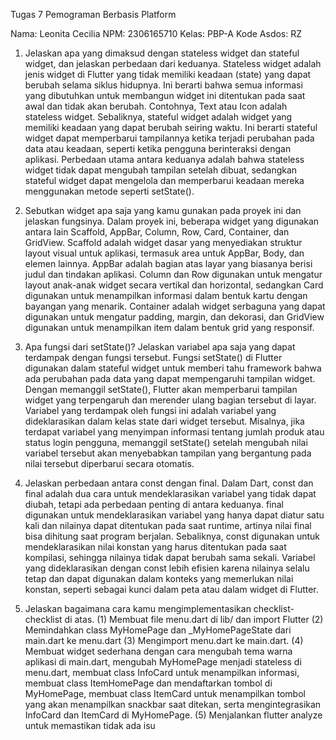 Tugas 7 Pemograman Berbasis Platform

Nama: Leonita Cecilia
NPM: 2306165710
Kelas: PBP-A
Kode Asdos: RZ

1. Jelaskan apa yang dimaksud dengan stateless widget dan stateful widget, dan jelaskan perbedaan dari keduanya.
Stateless widget adalah jenis widget di Flutter yang tidak memiliki keadaan (state) yang dapat berubah selama siklus hidupnya. Ini berarti bahwa semua informasi yang dibutuhkan untuk membangun widget ini ditentukan pada saat awal dan tidak akan berubah. Contohnya, Text atau Icon adalah stateless widget. Sebaliknya, stateful widget adalah widget yang memiliki keadaan yang dapat berubah seiring waktu. Ini berarti stateful widget dapat memperbarui tampilannya ketika terjadi perubahan pada data atau keadaan, seperti ketika pengguna berinteraksi dengan aplikasi. Perbedaan utama antara keduanya adalah bahwa stateless widget tidak dapat mengubah tampilan setelah dibuat, sedangkan stateful widget dapat mengelola dan memperbarui keadaan mereka menggunakan metode seperti setState().

2. Sebutkan widget apa saja yang kamu gunakan pada proyek ini dan jelaskan fungsinya.
Dalam proyek ini, beberapa widget yang digunakan antara lain Scaffold, AppBar, Column, Row, Card, Container, dan GridView. Scaffold adalah widget dasar yang menyediakan struktur layout visual untuk aplikasi, termasuk area untuk AppBar, Body, dan elemen lainnya. AppBar adalah bagian atas layar yang biasanya berisi judul dan tindakan aplikasi. Column dan Row digunakan untuk mengatur layout anak-anak widget secara vertikal dan horizontal, sedangkan Card digunakan untuk menampilkan informasi dalam bentuk kartu dengan bayangan yang menarik. Container adalah widget serbaguna yang dapat digunakan untuk mengatur padding, margin, dan dekorasi, dan GridView digunakan untuk menampilkan item dalam bentuk grid yang responsif.

3. Apa fungsi dari setState()? Jelaskan variabel apa saja yang dapat terdampak dengan fungsi tersebut.
Fungsi setState() di Flutter digunakan dalam stateful widget untuk memberi tahu framework bahwa ada perubahan pada data yang dapat mempengaruhi tampilan widget. Dengan memanggil setState(), Flutter akan memperbarui tampilan widget yang terpengaruh dan merender ulang bagian tersebut di layar. Variabel yang terdampak oleh fungsi ini adalah variabel yang dideklarasikan dalam kelas state dari widget tersebut. Misalnya, jika terdapat variabel yang menyimpan informasi tentang jumlah produk atau status login pengguna, memanggil setState() setelah mengubah nilai variabel tersebut akan menyebabkan tampilan yang bergantung pada nilai tersebut diperbarui secara otomatis.

4. Jelaskan perbedaan antara const dengan final.
Dalam Dart, const dan final adalah dua cara untuk mendeklarasikan variabel yang tidak dapat diubah, tetapi ada perbedaan penting di antara keduanya. final digunakan untuk mendeklarasikan variabel yang hanya dapat diatur satu kali dan nilainya dapat ditentukan pada saat runtime, artinya nilai final bisa dihitung saat program berjalan. Sebaliknya, const digunakan untuk mendeklarasikan nilai konstan yang harus ditentukan pada saat kompilasi, sehingga nilainya tidak dapat berubah sama sekali. Variabel yang dideklarasikan dengan const lebih efisien karena nilainya selalu tetap dan dapat digunakan dalam konteks yang memerlukan nilai konstan, seperti sebagai kunci dalam peta atau dalam widget di Flutter.

5. Jelaskan bagaimana cara kamu mengimplementasikan checklist-checklist di atas.
(1) Membuat file menu.dart di lib/ dan import Flutter
(2) Memindahkan class MyHomePage dan _MyHomePageState dari main.dart ke menu.dart
(3) Mengimport menu.dart ke main.dart.
(4) Membuat widget sederhana dengan cara mengubah tema warna aplikasi di main.dart, mengubah MyHomePage menjadi stateless di menu.dart, membuat class InfoCard untuk menampilkan informasi, membuat class ItemHomePage dan mendaftarkan tombol di MyHomePage, membuat class ItemCard untuk menampilkan tombol yang akan menampilkan snackbar saat ditekan, serta mengintegrasikan InfoCard dan ItemCard di MyHomePage.
(5) Menjalankan flutter analyze untuk memastikan tidak ada isu